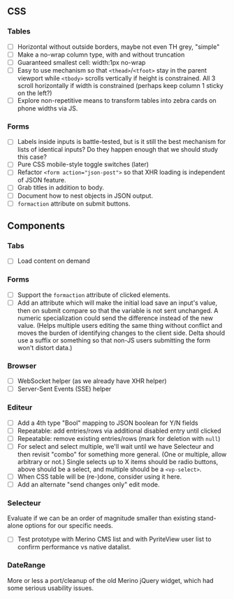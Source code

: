 ## CSS

### Tables

- [ ] Horizontal without outside borders, maybe not even TH grey, "simple"
- [ ] Make a no-wrap column type, with and without truncation
- [ ] Guaranteed smallest cell: width:1px no-wrap
- [ ] Easy to use mechanism so that `<thead>`/`<tfoot>` stay in the parent viewport while `<tbody>` scrolls vertically if height is constrained.  All 3 scroll horizontally if width is constrained (perhaps keep column 1 sticky on the left?)
- [ ] Explore non-repetitive means to transform tables into zebra cards on phone widths via JS.

### Forms

- [ ] Labels inside inputs is battle-tested, but is it still the best mechanism for lists of identical inputs?  Do they happen enough that we should study this case?
- [ ] Pure CSS mobile-style toggle switches (later)
- [ ] Refactor `<form action="json-post">` so that XHR loading is independent of JSON feature.
- [ ] Grab titles in addition to body.
- [ ] Document how to nest objects in JSON output.
- [ ] `formaction` attribute on submit buttons.

## Components

### Tabs

- [ ] Load content on demand

### Forms

- [ ] Support the `formaction` attribute of clicked elements.
- [ ] Add an attribute which will make the initial load save an input's value, then on submit compare so that the variable is not sent unchanged. A numeric specialization could send the difference instead of the new value. (Helps multiple users editing the same thing without conflict and moves the burden of identifying changes to the client side. Delta should use a suffix or something so that non-JS users submitting the form won't distort data.)

### Browser

- [ ] WebSocket helper (as we already have XHR helper)
- [ ] Server-Sent Events (SSE) helper

### Editeur

- [ ] Add a 4th type "Bool" mapping to JSON boolean for Y/N fields
- [ ] Repeatable: add entries/rows via additional disabled entry until clicked
- [ ] Repeatable: remove existing entries/rows (mark for deletion with `null`)
- [ ] For select and select multiple, we'll wait until we have Selecteur and then revisit "combo" for something more general.  (One or multiple, allow arbitrary or not.)  Single selects up to X items should be radio buttons, above should be a select, and multiple should be a `<vp-select>`.
- [ ] When CSS table will be (re-)done, consider using it here.
- [ ] Add an alternate "send changes only" edit mode.

### Selecteur

Evaluate if we can be an order of magnitude smaller than existing stand-alone options for our specific needs.

- [ ] Test prototype with Merino CMS list and with PyriteView user list to confirm performance vs native datalist.

### DateRange

More or less a port/cleanup of the old Merino jQuery widget, which had some serious usability issues.
